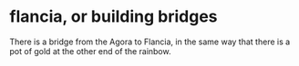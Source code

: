 # flancia, or building bridges

There is a bridge from the Agora to Flancia, in the same way that there is a pot of gold at the other end of the rainbow.

